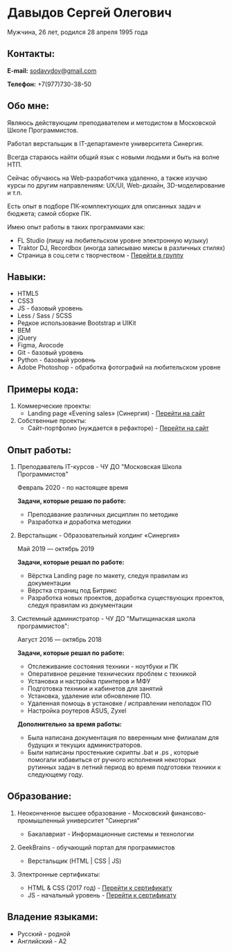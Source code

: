 # Давыдов Сергей Олегович
Мужчина, 26 лет, родился 28 апреля 1995 года

## Контакты:
**E-mail:** sodavydov@gmail.com

**Телефон:** +7(977)730-38-50

## Обо мне:
Являюсь действующим преподавателем и методистом в Московской Школе Программистов.

Работал верстальщик в IT-департаменте университета Синергия.

Всегда стараюсь найти общий язык с новыми людьми и быть на волне НТП.

Сейчас обучаюсь на Web-разработчика удаленно, а также изучаю курсы по другим направлениям: UX/UI, Web-дизайн, 3D-моделирование и т.п.

Есть опыт в подборе ПК-комплектующих для описанных задач и бюджета; самой сборке ПК.

Имею опыт работы в таких программами как:
* FL Studio (пишу на любительском уровне электронную музыку)
* Traktor DJ, Recordbox (иногда записываю миксы в различных стилях)
* Страница в соц.сети с творчеством - [Перейти в группу](https://vk.com/djsurio_official)

## Навыки:
* HTML5
* CSS3
* JS - базовый уровень
* Less / Sass / SCSS
* Редкое использование Bootstrap и UIKit
* BEM
* jQuery
* Figma, Avocode
* Git - базовый уровень
* Python - базовый уровень
* Adobe Photoshop - обработка фотографий на любительском уровне

## Примеры кода:
1. Коммерческие проекты:
    * Landing page «Evening sales» (Синергия) - [Перейти на сайт](https://synergy.ru/lp/evening-sales/)
2. Собственные проекты:
    * Сайт-портфолио (нуждается в рефакторе) - [Перейти на сайт](https://frost-side.github.io/)

## Опыт работы:
1. Преподаватель IT-курсов - ЧУ ДО "Московская Школа Программистов"

   Февраль 2020 - по настоящее время
   
   **Задачи, которые решаю по работе:**
   * Преподавание различных дисциплин по методике
   * Разработка и доработка методики

2. Верстальщик - Образовательный холдинг «Синергия»

   Май 2019 — октябрь 2019
   
   **Задачи, которые решал по работе:**
   * Вёрстка Landing page по макету, следуя правилам из документации
   * Вёрстка страниц под Битрикс
   * Разработка новых проектов, доработка существующих проектов, следуя правилам из документации

3. Системный администратор - ЧУ ДО "Мытищинаская школа программистов":

   Август 2016 — октябрь 2018
   
   **Задачи, которые решал по работе:**
   * Отслеживание состояния техники - ноутбуки и ПК
   * Оперативное решение технических проблем с техникой
   * Установка и настройка принтеров и МФУ
   * Подготовка техники и кабинетов для занятий
   * Установка, удаление или обновление ПО.
   * Удаленная помощь в установке / исправлении неполадок ПО
   * Настройка роутеров ASUS, Zyxel

   **Дополнительно за время работы:**
   * Была написана документация по вверенным мне филиалам для будущих и текущих администраторов.
   * Были написаны простенькие скрипты .bat и .ps , которые помогали избавиться от ручного исполнения некоторых рутинных задач в летний период во время подготовки техники к следующему году.

## Образование:

1. Неоконченное высшее образование - Московский финансово-промышленный университет "Синергия"
    * Бакалавриат - Информационные системы и технологии

2. GeekBrains - обучающий портал для программистов
    * Верстальщик (HTML | CSS | JS)

3. Электронные сертификаты:
    * HTML & CSS (2017 год) - [Перейти к сертификату](https://geekbrains.ru/certificates/377147)
    * JS - начальный уровень - [Перейти к сертификату](https://geekbrains.ru/certificates/403338)

## Владение языками:
* Русский - родной
* Английский - A2
